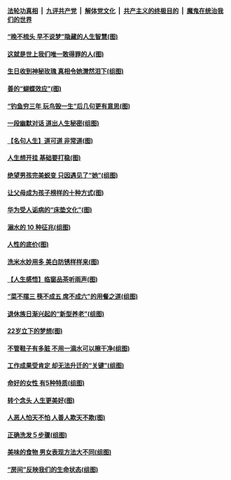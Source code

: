 ####  [法轮功真相](../../../../basic/blob/master/README.md?t=08241652) &nbsp;|&nbsp; [九评共产党](../../../../9ping.md/blob/master/README.md?t=08241652) &nbsp;|&nbsp; [解体党文化](../../../../jtdwh.md/blob/master/README.md?t=08241652)  &nbsp;|&nbsp; [共产主义的终极目的](../../../../gczydzjmd.md/blob/master/README.md?t=08241652) &nbsp;|&nbsp; [魔鬼在统治我们的世界](../../../../mgztzwmdsj.md/blob/master/README.md?t=08241652) 

#### [“晚不梳头 早不说梦”隐藏的人生智慧(图)](../pages/p8/904821.md?t=08241652) 

#### [这就是世上我们唯一敢得罪的人(图)](../pages/p8/904470.md?t=08241652) 

#### [生日收到神秘玫瑰 真相令她潸然泪下(组图)](../pages/p8/904812.md?t=08241652) 

#### [善的“蝴蝶效应”(图)](../pages/p8/904395.md?t=08241652) 

#### [“钓鱼穷三年 玩鸟毁一生”后几句更有意思(图)](../pages/p8/904682.md?t=08241652) 

#### [一段幽默对话 道出人生秘密(组图)](../pages/p8/904396.md?t=08241652) 

#### [【名句人生】道可道 非常道(图)](../pages/p8/903936.md?t=08241652) 

#### [人生想开挂 基础要打稳(图)](../pages/p8/904386.md?t=08241652) 

#### [绝望男孩完美蜕变 只因遇见了“她”(组图)](../pages/p8/904563.md?t=08241652) 

#### [让父母成为孩子榜样的十种方式(图)](../pages/p8/903846.md?t=08241652) 

#### [华为受人诟病的“床垫文化”(图)](../pages/p8/904484.md?t=08241652) 

#### [溺水的 10 种征兆(组图)](../pages/p8/904474.md?t=08241652) 

#### [人性的底价(图)](../pages/p8/903840.md?t=08241652) 

#### [洗米水妙用多 美白防锈样样来(图)](../pages/p8/904384.md?t=08241652) 

#### [【人生感悟】临窗品茶听雨声(图)](../pages/p8/903880.md?t=08241652) 

#### [“菜不摆三 筷不成五 席不成六”的用餐之道(组图)](../pages/p8/904364.md?t=08241652) 

#### [退休族日渐兴起的“新型养老”(组图)](../pages/p8/904025.md?t=08241652) 

#### [22岁立下的梦想(图)](../pages/p8/904247.md?t=08241652) 

#### [不管鞋子有多脏 不用一滴水可以擦干净(组图)](../pages/p8/903833.md?t=08241652) 

#### [工作成果受肯定 却无法升迁的“关键”(组图)](../pages/p8/904239.md?t=08241652) 

#### [命好的女性 有5种特质(组图)](../pages/p8/904008.md?t=08241652) 

#### [转个念头 人生更美好(图)](../pages/p8/903829.md?t=08241652) 

#### [人恶人怕天不怕 人善人欺天不欺(图)](../pages/p8/903708.md?t=08241652) 

#### [正确洗发５步骤(组图)](../pages/p8/904066.md?t=08241652) 

#### [美味的食物 男女表现方法大不同(组图)](../pages/p8/904038.md?t=08241652) 

#### [“房间”反映我们的生命状态(组图)](../pages/p8/903625.md?t=08241652) 

